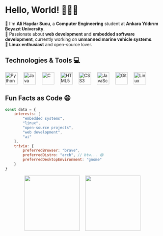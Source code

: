 # Hello, World! 👨‍💻👋

🌱 I'm **Ali Haydar Sucu**, a **Computer Engineering** student at **Ankara Yıldırım Beyazıt University**.  
🚀 Passionate about **web development** and **embedded software development**, currently working on **unmanned marine vehicle systems**.  
🐧 **Linux enthusiast** and open-source lover.

## Technologies & Tools 💻
<div>
  <img src="https://cdn.jsdelivr.net/gh/devicons/devicon/icons/python/python-original.svg" height="40" alt="Python" />
  <img width="12" />
  <img src="https://cdn.jsdelivr.net/gh/devicons/devicon/icons/java/java-original.svg" height="40" alt="Java" />
  <img width="12" />
  <img src="https://cdn.jsdelivr.net/gh/devicons/devicon/icons/c/c-original.svg" height="40" alt="C" />
  <img width="12" />
  <img src="https://cdn.jsdelivr.net/gh/devicons/devicon/icons/html5/html5-original.svg" height="40" alt="HTML5" />
  <img width="12" />
  <img src="https://cdn.jsdelivr.net/gh/devicons/devicon/icons/css3/css3-original.svg" height="40" alt="CSS3" />
  <img width="12" />
  <img src="https://cdn.jsdelivr.net/gh/devicons/devicon/icons/javascript/javascript-original.svg" height="40" alt="JavaScript" />
  <img width="12" />
  <img src="https://cdn.jsdelivr.net/gh/devicons/devicon/icons/git/git-original.svg" height="40" alt="Git" />
  <img width="12" />
  <img src="https://cdn.jsdelivr.net/gh/devicons/devicon/icons/linux/linux-original.svg" height="40" alt="Linux" />
</div>

## Fun Facts as Code 😄
```javascript
const data = {
    interests: [
        "embedded systems",
        "linux", 
        "open-source projects",
        "web development",
        "ai"
    ],
    trivia: {
        preferredBrowser: "brave",
        preferredDistro: "arch", // btw... 😆
        preferredDesktopEnvironment: "gnome"
    }
}
```


<div align="center"> 
  <img src="https://github-readme-stats.vercel.app/api?username=alihaydarsucu&show_icons=true&theme=nightowl" height="180" /> 
  <img width="10" /> 
  <img src="https://github-readme-stats.vercel.app/api/top-langs/?username=alihaydarsucu&theme=nightowl&layout=compact" height="180" /> 
</div>

